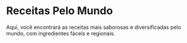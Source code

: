 # Receitas Pelo Mundo



Aqui, você encontrará as receitas mais saborosas e diversificadas pelo mundo, com ingredientes fáceis e regionais.